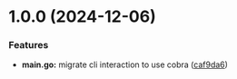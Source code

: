 # 1.0.0 (2024-12-06)


### Features

* **main.go:** migrate cli interaction to use cobra ([caf9da6](https://github.com/joelbeedle/gog/commit/caf9da6861a56b07a58a7eae2439ca1ad701accf))
